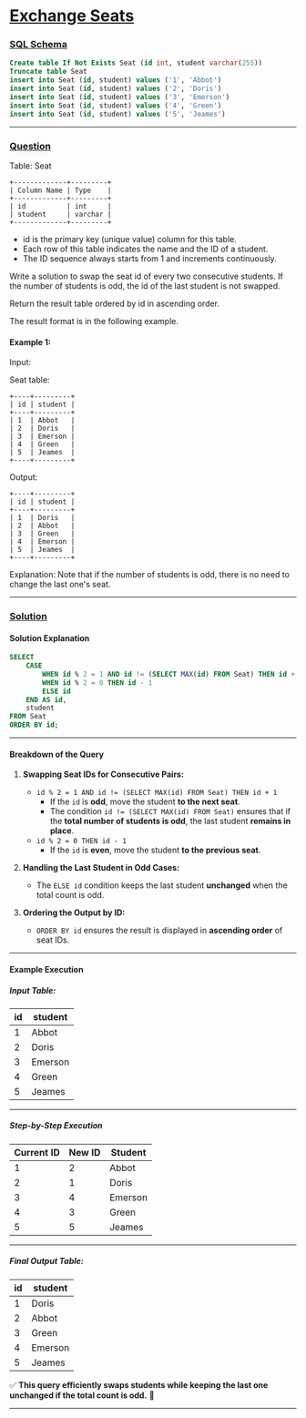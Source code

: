 # [Exchange Seats](#exchange-seats)

### [SQL Schema](#sql-schema)
```sql
Create table If Not Exists Seat (id int, student varchar(255))
Truncate table Seat
insert into Seat (id, student) values ('1', 'Abbot')
insert into Seat (id, student) values ('2', 'Doris')
insert into Seat (id, student) values ('3', 'Emerson')
insert into Seat (id, student) values ('4', 'Green')
insert into Seat (id, student) values ('5', 'Jeames')
```

---

### [Question](#question)

Table: Seat
```
+-------------+---------+
| Column Name | Type    |
+-------------+---------+
| id          | int     |
| student     | varchar |
+-------------+---------+
```
- id is the primary key (unique value) column for this table.
- Each row of this table indicates the name and the ID of a student.
- The ID sequence always starts from 1 and increments continuously.
 

Write a solution to swap the seat id of every two consecutive students. If the number of students is odd, the id of the last student is not swapped.

Return the result table ordered by id in ascending order.

The result format is in the following example.

 

#### Example 1:

Input: 

Seat table:
```
+----+---------+
| id | student |
+----+---------+
| 1  | Abbot   |
| 2  | Doris   |
| 3  | Emerson |
| 4  | Green   |
| 5  | Jeames  |
+----+---------+
```
Output: 
```
+----+---------+
| id | student |
+----+---------+
| 1  | Doris   |
| 2  | Abbot   |
| 3  | Green   |
| 4  | Emerson |
| 5  | Jeames  |
+----+---------+
```
Explanation: 
Note that if the number of students is odd, there is no need to change the last one's seat.

---

### [Solution](#solution)

#### **Solution Explanation**
```sql
SELECT 
    CASE 
        WHEN id % 2 = 1 AND id != (SELECT MAX(id) FROM Seat) THEN id + 1
        WHEN id % 2 = 0 THEN id - 1
        ELSE id
    END AS id,
    student
FROM Seat
ORDER BY id;
```

---

#### **Breakdown of the Query**
1. **Swapping Seat IDs for Consecutive Pairs:**
   - `id % 2 = 1 AND id != (SELECT MAX(id) FROM Seat) THEN id + 1`
     - If the `id` is **odd**, move the student **to the next seat**.
     - The condition `id != (SELECT MAX(id) FROM Seat)` ensures that if the **total number of students is odd**, the last student **remains in place**.
   - `id % 2 = 0 THEN id - 1`
     - If the `id` is **even**, move the student **to the previous seat**.

2. **Handling the Last Student in Odd Cases:**
   - The `ELSE id` condition keeps the last student **unchanged** when the total count is odd.

3. **Ordering the Output by ID:**
   - `ORDER BY id` ensures the result is displayed in **ascending order** of seat IDs.

---

#### **Example Execution**
##### **Input Table:**
| id | student  |
|----|---------|
| 1  | Abbot   |
| 2  | Doris   |
| 3  | Emerson |
| 4  | Green   |
| 5  | Jeames  |

---

##### **Step-by-Step Execution**
| Current ID | New ID | Student  |
|------------|--------|---------|
| 1          | 2      | Abbot   |
| 2          | 1      | Doris   |
| 3          | 4      | Emerson |
| 4          | 3      | Green   |
| 5          | 5      | Jeames  |

---

##### **Final Output Table:**
| id | student  |
|----|---------|
| 1  | Doris   |
| 2  | Abbot   |
| 3  | Green   |
| 4  | Emerson |
| 5  | Jeames  |

✅ **This query efficiently swaps students while keeping the last one unchanged if the total count is odd.** 🚀

---
